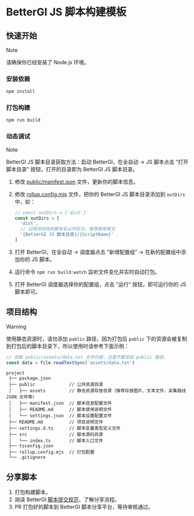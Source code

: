 # BetterGI JS 脚本构建模板

## 快速开始

> [!Note]
> 请确保你已经安装了 Node.js 环境。

### 安装依赖

```bash
npm install
```

### 打包构建

```bash
npm run build
```

### 动态调试

> [!Note]
> BetterGI JS 脚本目录获取方法：启动 BetterGI，在全自动 -> JS 脚本点击 "打开脚本目录" 按钮，打开的目录即为 BetterGI JS 脚本目录。

1. 修改 [public/manifest.json](./public/manifest.json) 文件，更新你的脚本信息。
2. 修改 [rollup.config.mjs](./rollup.config.mjs) 文件，把你的 BetterGI JS 脚本目录添加到 `outDirs` 中，如：

   ```typescript
   // const outDirs = ['dist']
   const outDirs = [
     'dist',
     // 记得添加你的脚本名以作区分，推荐使用英文
     '{BetterGI JS 脚本目录}/{ScriptName}'
   ]
   ```
3. 打开 BetterGI，在全自动 -> 调度器点击 "新增配置组" -> 在新的配置组中添加你的 JS 脚本。
4. 运行命令 `npm run build:watch` 监听文件变化并实时自动打包。
5. 打开 BetterGI 调度器选择你的配置组，点击 "运行" 按钮，即可运行你的 JS 脚本即可。

## 项目结构

> [!Warning]
> 使用静态资源时，请勿添加 `public` 路径，因为打包后 `public` 下的资源会被复制到打包后的脚本目录下，所以使用时请参考下面示例：
>
> ```typescript
> // 读取 public/assets/data.txt 文件内容，注意不要添加 public 路径。
> const data = file.readTextSync('assets/data.txt')
> ```

```
project
 ├── package.json
 ├── public             // 公共资源目录
 │   ├── assets         // 静态资源存放目录（推荐存放图片、文本文件、采集路线 JSON 文件等）
 │   ├── manifest.json  // 脚本信息配置文件
 │   ├── README.md      // 脚本使用说明文件
 │   └── settings.json  // 脚本设置配置文件
 ├── README.md          // 项目说明文件
 ├── settings.d.ts      // 脚本变量类型定义文件
 ├── src                // 脚本源码目录
 │   └── index.ts       // 脚本入口文件
 ├── tsconfig.json
 ├── rollup.config.mjs  // 打包配置
 └── .gitignore
```

## 分享脚本

1. 打包构建脚本。
2. 阅读 BetterGI [脚本提交规范](https://github.com/babalae/bettergi-scripts-list?tab=readme-ov-file#%E8%84%9A%E6%9C%AC%E6%8F%90%E4%BA%A4%E8%A7%84%E8%8C%83)，了解分享流程。
3. PR 打包好的脚本到 BetterGI 脚本分享平台，等待审核通过。